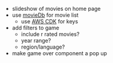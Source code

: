 - slideshow of movies on home page
- use [movieDb](https://developer.themoviedb.org/reference/discover-movie) for movie list
  - use [AWS CDK](https://docs.aws.amazon.com/cdk/v2/guide/getting_started.html) for keys
- add filters to game
  - include r rated movies?
  - year range?
  - region/language?
- make game over component a pop up

